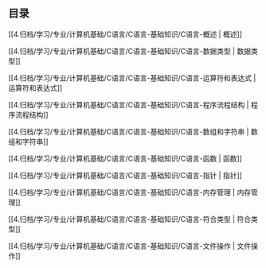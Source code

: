 ## 目录

[[4.归档/学习/专业/计算机基础/C语言/C语言-基础知识/C语言-概述 | 概述]]

[[4.归档/学习/专业/计算机基础/C语言/C语言-基础知识/C语言-数据类型 | 数据类型]]

[[4.归档/学习/专业/计算机基础/C语言/C语言-基础知识/C语言-运算符和表达式 | 运算符和表达式]]

[[4.归档/学习/专业/计算机基础/C语言/C语言-基础知识/C语言-程序流程结构 | 程序流程结构]]

[[4.归档/学习/专业/计算机基础/C语言/C语言-基础知识/C语言-数组和字符串 | 数组和字符串]]

[[4.归档/学习/专业/计算机基础/C语言/C语言-基础知识/C语言-函数 | 函数]]

[[4.归档/学习/专业/计算机基础/C语言/C语言-基础知识/C语言-指针 | 指针]]

[[4.归档/学习/专业/计算机基础/C语言/C语言-基础知识/C语言-内存管理 | 内存管理]]

[[4.归档/学习/专业/计算机基础/C语言/C语言-基础知识/C语言-符合类型 | 符合类型]]

[[4.归档/学习/专业/计算机基础/C语言/C语言-基础知识/C语言-文件操作 | 文件操作]]